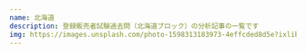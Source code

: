 ```yaml
---
name: 北海道
description: 登録販売者試験過去問（北海道ブロック）の分析記事の一覧です
img: https://images.unsplash.com/photo-1598313183973-4effcded8d5e?ixlib=rb-1.2.1&ixid=eyJhcHBfaWQiOjEyMDd9&auto=format&fit=crop&w=675&q=80
---
```

